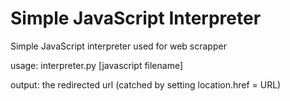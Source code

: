 # Simple JavaScript Interpreter
Simple JavaScript interpreter used for web scrapper

usage: interpreter.py [javascript filename]  

output: the redirected url (catched by setting location.href = URL)
